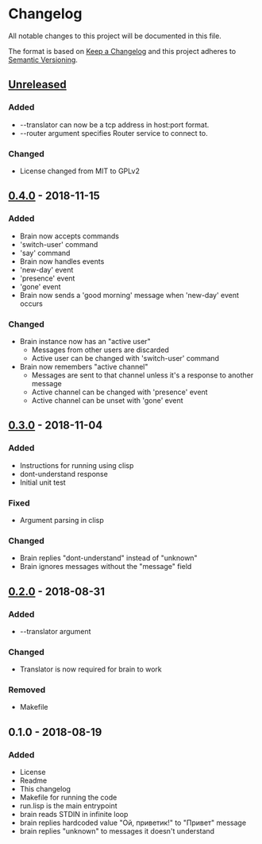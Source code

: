 # Changelog
All notable changes to this project will be documented in this file.

The format is based on [Keep a Changelog](http://keepachangelog.com/en/1.0.0/)
and this project adheres to [Semantic Versioning](http://semver.org/spec/v2.0.0.html).

## [Unreleased]
### Added
- --translator can now be a tcp address in host:port format.
- --router argument specifies Router service to connect to.

### Changed
- License changed from MIT to GPLv2

## [0.4.0] - 2018-11-15
### Added
- Brain now accepts commands
- 'switch-user' command
- 'say' command
- Brain now handles events
- 'new-day' event
- 'presence' event
- 'gone' event
- Brain now sends a 'good morning' message when 'new-day' event occurs

### Changed
- Brain instance now has an "active user"
  - Messages from other users are discarded
  - Active user can be changed with 'switch-user' command
- Brain now remembers "active channel"
  - Messages are sent to that channel unless it's a response to another message
  - Active channel can be changed with 'presence' event
  - Active channel can be unset with 'gone' event

## [0.3.0] - 2018-11-04
### Added
- Instructions for running using clisp
- dont-understand response
- Initial unit test

### Fixed
- Argument parsing in clisp

### Changed
- Brain replies "dont-understand" instead of "unknown"
- Brain ignores messages without the "message" field

## [0.2.0] - 2018-08-31
### Added
- --translator argument

### Changed
- Translator is now required for brain to work

### Removed
- Makefile

## 0.1.0 - 2018-08-19
### Added
- License
- Readme
- This changelog
- Makefile for running the code
- run.lisp is the main entrypoint
- brain reads STDIN in infinite loop
- brain replies hardcoded value "Ой, приветик!" to "Привет" message
- brain replies "unknown" to messages it doesn't understand

[Unreleased]: https://github.com/aragaer/pa_brain/compare/v0.4.0...HEAD
[0.4.0]: https://github.com/aragaer/pa_brain/compare/v0.3.0...v0.4.0
[0.3.0]: https://github.com/aragaer/pa_brain/compare/v0.2.0...v0.3.0
[0.2.0]: https://github.com/aragaer/pa_brain/compare/v0.1.0...v0.2.0
